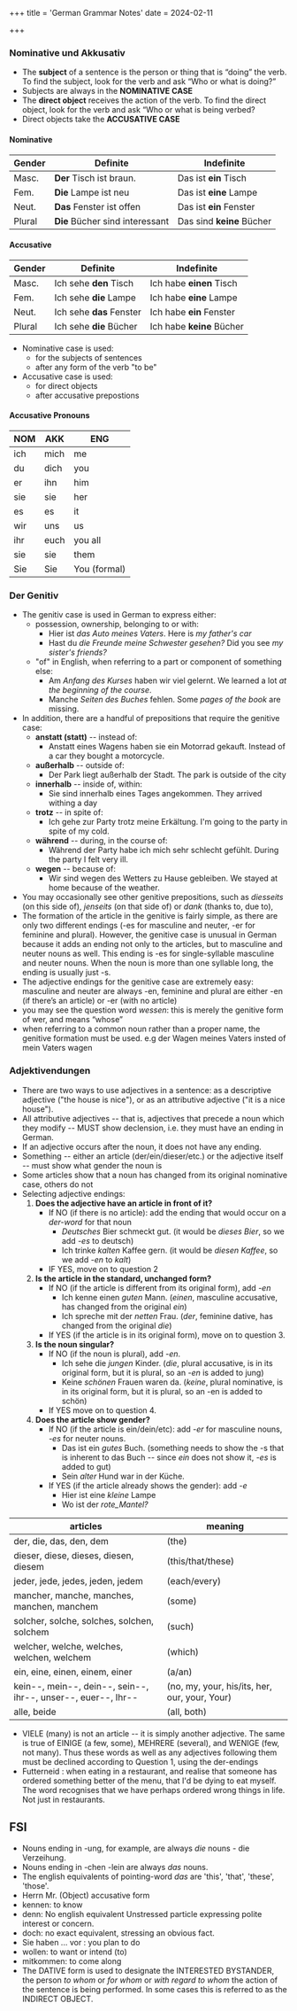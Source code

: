 +++
title = 'German Grammar Notes'
date = 2024-02-11

+++

### Nominative und Akkusativ

- The **subject** of a sentence is the person or thing that is “doing” the verb. To find the subject, look for the verb and ask “Who or what is doing?”
- Subjects are always in the **NOMINATIVE CASE**
- The **direct object** receives the action of the verb. To find the direct object, look for the verb and ask “Who or what is being verbed?
- Direct objects take the **ACCUSATIVE CASE**

#### Nominative

| Gender | Definite                        | Indefinite                |
| ------ | ------------------------------- | ------------------------- |
| Masc.  | **Der** Tisch ist braun.        | Das ist **ein** Tisch     |
| Fem.   | **Die** Lampe ist neu           | Das ist **eine** Lampe    |
| Neut.  | **Das** Fenster ist offen       | Das ist **ein** Fenster   |
| Plural | **Die** Bücher sind interessant | Das sind **keine** Bücher |

#### Accusative

| Gender | Definite                 | Indefinite                |
| ------ | ------------------------ | ------------------------- |
| Masc.  | Ich sehe **den** Tisch   | Ich habe **einen** Tisch  |
| Fem.   | Ich sehe **die** Lampe   | Ich habe **eine** Lampe   |
| Neut.  | Ich sehe **das** Fenster | Ich habe **ein** Fenster  |
| Plural | Ich sehe **die** Bücher  | Ich habe **keine** Bücher |

- Nominative case is used:
  - for the subjects of sentences
  - after any form of the verb "to be"
- Accusative case is used:
  - for direct objects
  - after accusative prepostions

#### Accusative Pronouns

| NOM | AKK  | ENG          |
| --- | ---- | ------------ |
| ich | mich | me           |
| du  | dich | you          |
| er  | ihn  | him          |
| sie | sie  | her          |
| es  | es   | it           |
| wir | uns  | us           |
| ihr | euch | you all      |
| sie | sie  | them         |
| Sie | Sie  | You (formal) |

### Der Genitiv

- The genitiv case is used in German to express either:
  - possession, ownership, belonging to or with:
    - Hier ist _das Auto meines Vaters_. Here is _my father's car_
    - Hast du _die Freunde meine Schwester gesehen?_ Did you see _my sister's friends?_
  - "of" in English, when referring to a part or component of something else:
    - Am _Anfang des Kurses_ haben wir viel gelernt. We learned a lot _at the beginning of the course_.
    - Manche _Seiten des Buches_ fehlen. Some _pages of the book_ are missing.
- In addition, there are a handful of prepositions that require the genitive case:
  - **anstatt (statt)** -- instead of:
    - Anstatt eines Wagens haben sie ein Motorrad gekauft. Instead of a car they bought a motorcycle.
  - **außerhalb** -- outside of:
    - Der Park liegt außerhalb der Stadt. The park is outside of the city
  - **innerhalb** -- inside of, within:
    - Sie sind innerhalb eines Tages angekommen. They arrived withing a day
  - **trotz** -- in spite of:
    - Ich gehe zur Party trotz meine Erkältung. I'm going to the party in spite of my cold.
  - **während** -- during, in the course of:
    - Während der Party habe ich mich sehr schlecht gefühlt. During the party I felt very ill.
  - **wegen** -- because of:
    - Wir sind wegen des Wetters zu Hause gebleiben. We stayed at home because of the weather.
- You may occasionally see other genitive prepositions, such as _diesseits_ (on this side of), _jenseits_ (on that side of) or _dank_ (thanks to, due to),
- The formation of the article in the genitive is fairly simple, as there are only two different endings (-es for masculine and neuter, -er for feminine and plural). However, the genitive case is unusual in German because it adds an ending not only to the articles, but to masculine and neuter nouns as well. This ending is -es for single-syllable masculine and neuter nouns. When the noun is more than one syllable long, the ending is usually just -s.
- The adjective endings for the genitive case are extremely easy: masculine and neuter are always -en, feminine and plural are either -en (if there’s an article) or -er (with no article)
- you may see the question word _wessen_: this is merely the genitive form of wer, and means “whose”
- when referring to a common noun rather than a proper name, the genitive formation must be used. e.g der Wagen meines Vaters insted of mein Vaters wagen

### Adjektivendungen

- There are two ways to use adjectives in a sentence: as a descriptive adjective ("the house is nice"), or as an attributive adjective ("it is a nice house").
- All attributive adjectives -- that is, adjectives that precede a noun which they modify -- MUST show declension, i.e. they must have an ending in German.
- If an adjective occurs after the noun, it does not have any ending.
- Something -- either an article (der/ein/dieser/etc.) or the adjective itself -- must show what gender the noun is
- Some articles show that a noun has changed from its original nominative case, others do not
- Selecting adjective endings:
  1. **Does the adjective have an article in front of it?**
     - If NO (if there is no article): add the ending that would occur on a _der-word_ for that noun
       - _Deutsches_ Bier schmeckt gut. (it would be _dieses Bier_, so we add _-es_ to deutsch)
       - Ich trinke _kalten_ Kaffee gern. (it would be _diesen Kaffee_, so we add _-en_ to _kalt_)
     - IF YES, move on to question 2
  2. **Is the article in the standard, unchanged form?**
     - If NO (if the article is different from its original form), add _-en_
       - Ich kenne einen _guten_ Mann. (_einen_, masculine accusative, has changed from the original _ein_)
       - Ich spreche mit der _netten_ Frau. (_der_, feminine dative, has changed from the original _die_)
     - If YES (if the article is in its original form), move on to question 3.
  3. **Is the noun singular?**
     - If NO (if the noun is plural), add _-en_.
       - Ich sehe die _jungen_ Kinder. (_die_, plural accusative, is in its original form, but it is plural, so an _-en_ is added to jung)
       - Keine _schönen_ Frauen waren da. (_keine_, plural nominative, is in its original form, but it is plural, so an -en is added to schön)
     - If YES move on to question 4.
  4. **Does the article show gender?**
     - If NO (if the article is ein/dein/etc): add _-er_ for masculine nouns, _-es_ for neuter nouns.
       - Das ist ein _gutes_ Buch. (something needs to show the -s that is inherent to das Buch -- since _ein_ does not show it, _-es_ is added to gut)
       - Sein _alter_ Hund war in der Küche.
     - If YES (if the article already shows the gender): add _-e_
       - Hier ist eine _kleine_ Lampe
       - Wo ist der _rote_Mantel?_

| articles                                                      | meaning                                       |
| ------------------------------------------------------------- | --------------------------------------------- |
| der, die, das, den, dem                                       | (the)                                         |
| dieser, diese, dieses, diesen, diesem                         | (this/that/these)                             |
| jeder, jede, jedes, jeden, jedem                              | (each/every)                                  |
| mancher, manche, manches, manchen, manchem                    | (some)                                        |
| solcher, solche, solches, solchen, solchem                    | (such)                                        |
| welcher, welche, welches, welchen, welchem                    | (which)                                       |
| ein, eine, einen, einem, einer                                | (a/an)                                        |
| kein--, mein--, dein--, sein--, ihr--, unser--, euer--, Ihr-- | (no, my, your, his/its, her, our, your, Your) |
| alle, beide                                                   | (all, both)                                   |

- VIELE (many) is not an article -- it is simply another adjective. The same is true of EINIGE (a few, some), MEHRERE (several), and WENIGE (few, not many). Thus these words as well as any adjectives following them must be declined according to Question 1, using the der-endings
- Futterneid : when eating in a restaurant, and realise that someone has ordered something better of the menu, that I'd be dying to eat myself. The word recognises that we have perhaps ordered wrong things in life. Not just in restaurants.

## FSI

- Nouns ending in -ung, for example, are always _die_ nouns - die Verzeihung.
- Nouns ending in -chen -lein are always _das_ nouns.
- The english equivalents of pointing-word _das_ are 'this', 'that', 'these', 'those'.
- Herrn Mr. (Object) accusative form
- kennen: to know
- denn: No english equivalent Unstressed particle expressing polite interest or concern.
- doch: no exact equivalent, stressing an obvious fact.
- Sie haben ... vor : you plan to do
- wollen: to want or intend (to)
- mitkommen: to come along
- The DATIVE form is used to designate the INTERESTED BYSTANDER, the person _to whom_ or _for whom_ or _with regard to whom_ the action of the sentence is being performed. In some cases this is referred to as the INDIRECT OBJECT.
